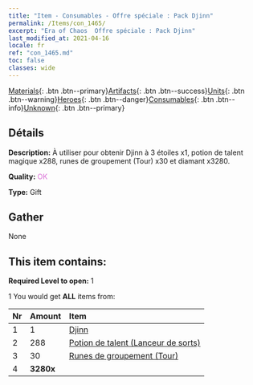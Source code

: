 ```yaml
---
title: "Item - Consumables - Offre spéciale : Pack Djinn"
permalink: /Items/con_1465/
excerpt: "Era of Chaos  Offre spéciale : Pack Djinn"
last_modified_at: 2021-04-16
locale: fr
ref: "con_1465.md"
toc: false
classes: wide
---
```

 [Materials](/fr/Items/){: .btn .btn--primary}[Artifacts](/fr/Items/Artifacts/){: .btn .btn--success}[Units](/fr/Items/Units/){: .btn .btn--warning}[Heroes](/fr/Items/Heroes/){: .btn .btn--danger}[Consumables](/fr/Items/Consumables/){: .btn .btn--info}[Unknown](/fr/Items/Unknown/){: .btn .btn--primary}

## Détails
 **Description:** À utiliser pour obtenir Djinn à 3 étoiles x1, potion de talent magique x288, runes de groupement (Tour) x30 et diamant x3280.

 **Quality:** <span style="color: #DA70D6">OK</span>

 **Type:** Gift

## Gather

  None

## This item contains:

 **Required Level to open:** 1

 1 You would get **ALL** items  from:

  | Nr | Amount |     Item    |
  |:---|:-------|:------------|
  | 1 | 1 | [Djinn](/fr/units/Genie/) |  | 
  | 2 | 288 | [Potion de talent (Lanceur de sorts)](/fr/Items/con_790/) |  | 
  | 3 | 30 | [Runes de groupement (Tour)](/fr/Items/con_785/) |  | 
  | 4 |  **3280x** | <i class="fas fa-gem"/> |  | 
